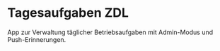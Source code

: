 # Tagesaufgaben ZDL

App zur Verwaltung täglicher Betriebsaufgaben mit Admin-Modus und Push-Erinnerungen.
